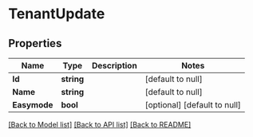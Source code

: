 # TenantUpdate

## Properties
Name | Type | Description | Notes
------------ | ------------- | ------------- | -------------
**Id** | **string** |  | [default to null]
**Name** | **string** |  | [default to null]
**Easymode** | **bool** |  | [optional] [default to null]

[[Back to Model list]](../README.md#documentation-for-models) [[Back to API list]](../README.md#documentation-for-api-endpoints) [[Back to README]](../README.md)

